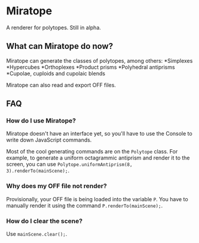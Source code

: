# Miratope
A renderer for polytopes. Still in alpha.

## What can Miratope do now?
Miratope can generate the classes of polytopes, among others:
*Simplexes
*Hypercubes
*Orthoplexes
*Product prisms
*Polyhedral antiprisms
*Cupolae, cuploids and cupolaic blends

Miratope can also read and export OFF files.

## FAQ
### How do I use Miratope?
Miratope doesn't have an interface yet, so you'll have to use the Console to write down JavaScript commands.

Most of the cool generating commands are on the `Polytope` class. For example, to generate a uniform octagrammic antiprism and render it to the screen, you can use `Polytope.uniformAntiprism(8, 3).renderTo(mainScene);`.

### Why does my OFF file not render?
Provisionally, your OFF file is being loaded into the variable `P`. You have to manually render it using the command `P.renderTo(mainScene);`.

### How do I clear the scene?
Use `mainScene.clear();`.
